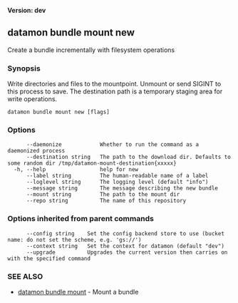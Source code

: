 **Version: dev**

## datamon bundle mount new

Create a bundle incrementally with filesystem operations

### Synopsis

Write directories and files to the mountpoint.  Unmount or send SIGINT to this process to save.
The destination path is a temporary staging area for write operations.

```
datamon bundle mount new [flags]
```

### Options

```
      --daemonize            Whether to run the command as a daemonized process
      --destination string   The path to the download dir. Defaults to some random dir /tmp/datamon-mount-destination{xxxxx}
  -h, --help                 help for new
      --label string         The human-readable name of a label
      --loglevel string      The logging level (default "info")
      --message string       The message describing the new bundle
      --mount string         The path to the mount dir
      --repo string          The name of this repository
```

### Options inherited from parent commands

```
      --config string    Set the config backend store to use (bucket name: do not set the scheme, e.g. 'gs://')
      --context string   Set the context for datamon (default "dev")
      --upgrade          Upgrades the current version then carries on with the specified command
```

### SEE ALSO

* [datamon bundle mount](datamon_bundle_mount.md)	 - Mount a bundle

